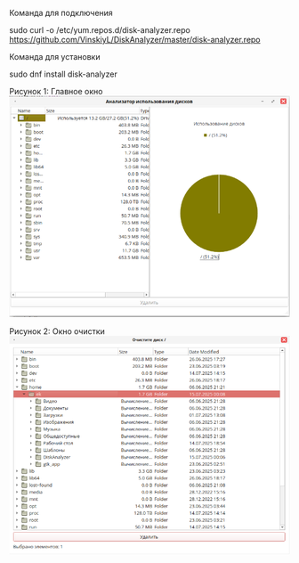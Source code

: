 Команда для подключения

sudo curl -o /etc/yum.repos.d/disk-analyzer.repo https://github.com/VinskiyL/DiskAnalyzer/master/disk-analyzer.repo
    
Команда для установки

sudo dnf install disk-analyzer

Рисунок 1: Главное окно
![Главное окно](main_window.png)

Рисунок 2: Окно очистки
![Окно очистки](disk_cleanup.png)

